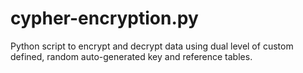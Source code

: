 # cypher-encryption.py
Python script to encrypt and decrypt data using dual level of custom defined, random auto-generated key and reference tables.
